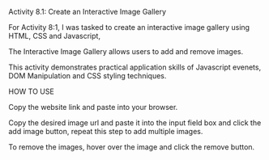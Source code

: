 Activity 8.1: Create an Interactive Image Gallery

For Activity 8:1, I was tasked to create an interactive image gallery using HTML, CSS and Javascript,

The Interactive Image Gallery allows users to add and remove images.

This activity demonstrates practical application skills of Javascript evenets, DOM Manipulation and CSS styling techniques. 

HOW TO USE

Copy the website link and paste into your browser.

Copy the desired image url and paste it into the input field box and click the add image button, repeat this step to add multiple images.

To remove the images, hover over the image and click the remove button.
